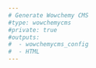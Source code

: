 ```yaml
---
# Generate Wowchemy CMS
#type: wowchemycms
#private: true
#outputs:
#  - wowchemycms_config
#  - HTML
---
```

